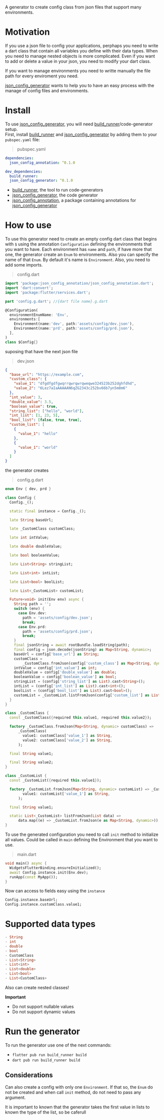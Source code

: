 A generator to create config class from json files that support many environments.

# Motivation

If you use a json file to config your applications, perphaps you need to write a dart class that contain all variables you define with their data types. When you need to manage nested objects is more complicated. Even if you want to add or delete a value in your json, you need to modify your dart class.

If you want to manage environments you need to writte manually the file path for every enviroment you need.

[json_config_generator] wants to help you to have an easy process with the manage of config files and environments.

# Install

To use [json_config_generator], you will need [build_runner]/code-generator setup.\
First, install [build_runner] and [json_config_generator] by adding them to your `pubspec.yaml` file:

> pubspec.yaml

```yaml
dependencies:
  json_config_annotation: ^0.1.0

dev_dependencies:
  build_runner:
  json_config_generator: ^0.1.0
```

- [build_runner], the tool to run code-generators
- [json_config_generator], the code generator
- [json_config_annotation], a package containing annotations for [json_config_generator]

# How to use

To use this generator need to create an empty config dart class that begins with `$` using the annotation `Configuration` defining the environments that you want to have. Each environment has `name` and `path`, if have more that one, the generator create an `Enum` to environments. Also you can specify the name of that `Enum`. By default it's name is `Environment`. Also, you need to add some imports.

> config.dart

```dart
import 'package:json_config_annotation/json_config_annotation.dart';
import 'dart:convert';
import 'package:flutter/services.dart';

part 'config.g.dart'; //{dart file name}.g.dart

@Configuration(
  environmentEnumName: 'Env',
  environments:[
    Environment(name:'dev', path:'assets/config/dev.json'),
    Environment(name:'prd', path:'assets/config/prd.json'),
  ],
)
class $Config{}
```

suposing that have the next json file

> dev.json

```json
{
  "base_url": "https://example.com",
  "custom_class": {
    "value_1": "dfgdfgdfgwqrrqwrqwrqweqwe324523b252dghfdhd",
    "value_2": "6Lez7aIaAAAAAN6qZG2343c252bv66b7yn5m8m6"
  },
  "int_value": 3,
  "double_value": 3.5,
  "boolean_value": true,
  "string_list": ["hello", "world"],
  "int_list": [1, 23, 5],
  "bool_list": [false, true, true],
  "custom_list": [
    {
      "value_1": "hello"
    },
    {
      "value_1": "world"
    }
  ]
}
```

the generator creates

> config.g.dart

```dart
enum Env { dev, prd }

class Config {
  Config._();

  static final instance = Config._();

  late String baseUrl;

  late _CustomClass customClass;

  late int intValue;

  late double doubleValue;

  late bool booleanValue;

  late List<String> stringList;

  late List<int> intList;

  late List<bool> boolList;

  late List<_CustomList> customList;

  Future<void> init(Env env) async {
    String path = '';
    switch (env) {
      case Env.dev:
        path = 'assets/config/dev.json';
        break;
      case Env.prd:
        path = 'assets/config/prd.json';
        break;
    }
    final jsonString = await rootBundle.loadString(path);
    final config = json.decode(jsonString) as Map<String, dynamic>;
    baseUrl = config['base_url'] as String;
    customClass =
        _CustomClass.fromJson(config['custom_class'] as Map<String, dynamic>);
    intValue = config['int_value'] as int;
    doubleValue = config['double_value'] as double;
    booleanValue = config['boolean_value'] as bool;
    stringList = (config['string_list'] as List).cast<String>();
    intList = (config['int_list'] as List).cast<int>();
    boolList = (config['bool_list'] as List).cast<bool>();
    customList = _CustomList.listFromJson(config['custom_list'] as List);
  }
}

class _CustomClass {
  const _CustomClass({required this.value1, required this.value2});

  factory _CustomClass.fromJson(Map<String, dynamic> customClass) =>
      _CustomClass(
        value1: customClass['value_1'] as String,
        value2: customClass['value_2'] as String,
      );

  final String value1;

  final String value2;
}

class _CustomList {
  const _CustomList({required this.value1});

  factory _CustomList.fromJson(Map<String, dynamic> customList) => _CustomList(
        value1: customList['value_1'] as String,
      );

  final String value1;

  static List<_CustomList> listFromJson(List data) =>
      data.map((e) => _CustomList.fromJson(e as Map<String, dynamic>)).toList();
}
```

To use the generated configuration you need to call `init` method to initialize all values. Could be called in `main` defining the Environment that you want to use.

> main.dart

```dart
void main() async {
  WidgetsFlutterBinding.ensureInitialized();
  await Config.instance.init(Env.dev);
  runApp(const MyApp());
}
```

Now can access to fields easy using the `instance`

```dart
Config.instance.baseUrl;
Config.instance.customClass.value1;
```

# Supported data types

```dart
- String
- int
- double
- bool
- CustomClass
- List<String>
- List<int>
- List<double>
- List<bool>
- List<CustomClass>
```

Also can create nested classes!

**Important**

- Do not support nullable values
- Do not support dynamic values

# Run the generator

To run the generator use one of the next commands:

- `flutter pub run build_runner build`
- `dart pub run build_runner build`

## Considerations

Can also create a config with only one `Environment`. If that so, the `Enum` do not be created and when call `init` method, do not need to pass any argument.

It is important to known that the generator takes the first value in lists to known the type of the list, so be caferull

[json_config_generator]: https://pub.dev/packages/json_config_generator
[json_config_annotation]: https://pub.dev/packages/json_config_annotation
[build_runner]: https://pub.dev/packages/build_runner
